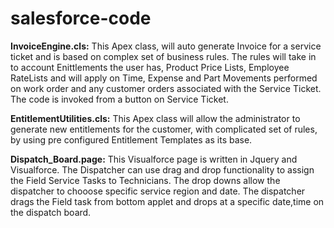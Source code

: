 # salesforce-code

<b>InvoiceEngine.cls:</b> This Apex class, will auto generate Invoice for a service ticket and is based on complex set of business rules.  The rules will take in to account Enittlements the user has, Product Price Lists, Employee RateLists and will apply on Time, Expense and Part Movements performed on work order and any customer orders associated with the Service Ticket. The code is invoked from a button on Service Ticket.

<b>EntitlementUtilities.cls:</b> This Apex class will allow the administrator to generate new entitlements for the customer, with complicated set of rules, by using pre configured Entitlement Templates as its base.

<b>Dispatch_Board.page:</b> This Visualforce page is written in Jquery and Visualforce. The Dispatcher can use drag and drop functionality to assign the Field Service Tasks to Technicians. The drop downs allow the dispatcher to chooose specific service region and date. The dispatcher drags the Field task from bottom applet and drops at a specific date,time on the dispatch board.

